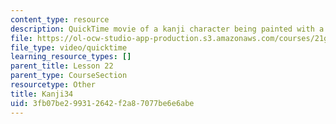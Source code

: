 ```yaml
---
content_type: resource
description: QuickTime movie of a kanji character being painted with a brush.
file: https://ol-ocw-studio-app-production.s3.amazonaws.com/courses/21g-504-japanese-iv-spring-2009/3fb07be299312642f2a87077be6e6abe_Kanji34.mov
file_type: video/quicktime
learning_resource_types: []
parent_title: Lesson 22
parent_type: CourseSection
resourcetype: Other
title: Kanji34
uid: 3fb07be2-9931-2642-f2a8-7077be6e6abe
---
```

